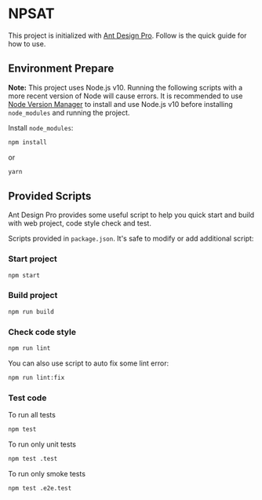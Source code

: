 # NPSAT

This project is initialized with [Ant Design Pro](https://pro.ant.design). Follow is the quick guide for how to use.

## Environment Prepare

**Note:** This project uses Node.js v10. Running the following scripts with a more recent version of Node will cause errors. It is recommended to use [Node Version Manager](https://github.com/nvm-sh/nvm/blob/master/README.md) to install and use Node.js v10 before installing `node_modules` and running the project.

Install `node_modules`:

```bash
npm install
```

or

```bash
yarn
```

## Provided Scripts

Ant Design Pro provides some useful script to help you quick start and build with web project, code style check and test.

Scripts provided in `package.json`. It's safe to modify or add additional script:

### Start project

```bash
npm start
```

### Build project

```bash
npm run build
```

### Check code style

```bash
npm run lint
```

You can also use script to auto fix some lint error:

```bash
npm run lint:fix
```

### Test code

To run all tests

```bash
npm test
```

To run only unit tests

```bash
npm test .test
```

To run only smoke tests

```bash
npm test .e2e.test
```
